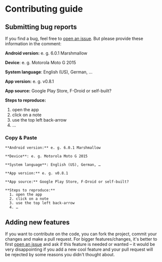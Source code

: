 # Contributing guide

## Submitting bug reports

If you find a bug, feel free to [open an issue](https://github.com/nextcloud/notes-android/issues/new). But please provide these information in the comment:

**Android version:** e. g. 6.0.1 Marshmallow

**Device**: e. g. Motorola Moto G 2015

**System language**: English (US), German, …

**App version:** e. g. v0.8.1

**App source:** Google Play Store, F-Droid or self-built?

**Steps to reproduce:**
  1. open the app
  2. click on a note
  3. use the top left back-arrow
  4. …

### Copy & Paste
    **Android version:** e. g. 6.0.1 Marshmallow
    
    **Device**: e. g. Motorola Moto G 2015
    
    **System language**: English (US), German, …
    
    **App version:** e. g. v0.8.1
    
    **App source:** Google Play Store, F-Droid or self-built?
    
    **Steps to reproduce:**
      1. open the app
      2. click on a note
      3. use the top left back-arrow
      4. …

## Adding new features

If you want to contribute on the code, you can fork the project, commit your changes and make a pull request. For bigger features/changes, it's better to first [open an issue](https://github.com/stefan-niedermann/OwnCloud-Notes/issues/new) and ask if this feature is needed or wanted – it would be very disappointing if you add a new cool feature and your pull request will be rejected by some reasons you didn't thought about.
